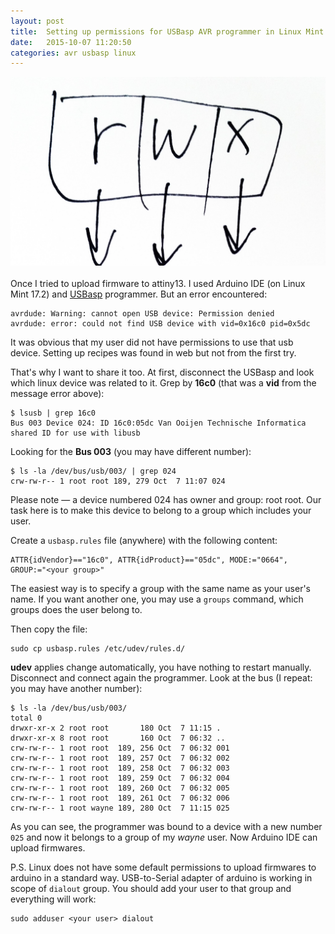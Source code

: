```yaml
---
layout: post
title:  Setting up permissions for USBasp AVR programmer in Linux Mint 17
date:   2015-10-07 11:20:50
categories: avr usbasp linux
---
```


![Linux File Permission coding](/assets/2015/10/linux-permissions.jpg)
<br>
<br>
Once I tried to upload firmware to attiny13. I used Arduino IDE (on Linux Mint 17.2) and [USBasp](https://rover.ebay.com/rover/1/711-53200-19255-0/1?icep_id=114&ipn=icep&toolid=20004&campid=5338194349&mpre=http%3A%2F%2Fwww.ebay.com%2Fitm%2FUSBASP-USBISP-AVR-Programmer-Adapter-10-Pin-USB-Cable-ATMEGA8-ATMEGA128-Arduino-%2F141924793771) programmer.
But an error encountered:

```
avrdude: Warning: cannot open USB device: Permission denied
avrdude: error: could not find USB device with vid=0x16c0 pid=0x5dc
```

It was obvious that my user did not have permissions to use that usb device.
Setting up recipes was found in web but not from the first try.

That's why I want to share it too.
At first, disconnect the USBasp and look which linux device was related to it.
Grep by **16c0** (that was a **vid** from the message error above): 

```
$ lsusb | grep 16c0
Bus 003 Device 024: ID 16c0:05dc Van Ooijen Technische Informatica shared ID for use with libusb
```

Looking for the **Bus 003** (you may have different number):

```
$ ls -la /dev/bus/usb/003/ | grep 024
crw-rw-r-- 1 root root 189, 279 Oct  7 11:07 024
```

Please note — a device numbered 024 has owner and group: root root.
Our task here is to make this device to belong to a group which includes your user.

Create a `usbasp.rules` file (anywhere) with the following content:

```
ATTR{idVendor}=="16c0", ATTR{idProduct}=="05dc", MODE:="0664", GROUP:="<your group>"
```

The easiest way is to specify a group with the same name as your user's name. If you want another one, you may use a `groups` command, which groups does the user belong to.

Then copy the file:

```
sudo cp usbasp.rules /etc/udev/rules.d/
```

**udev** applies change automatically, you have nothing to restart manually.
<br>
Disconnect and connect again the programmer.
Look at the bus (I repeat: you may have another number):

```
$ ls -la /dev/bus/usb/003/
total 0
drwxr-xr-x 2 root root       180 Oct  7 11:15 .
drwxr-xr-x 8 root root       160 Oct  7 06:32 ..
crw-rw-r-- 1 root root  189, 256 Oct  7 06:32 001
crw-rw-r-- 1 root root  189, 257 Oct  7 06:32 002
crw-rw-r-- 1 root root  189, 258 Oct  7 06:32 003
crw-rw-r-- 1 root root  189, 259 Oct  7 06:32 004
crw-rw-r-- 1 root root  189, 260 Oct  7 06:32 005
crw-rw-r-- 1 root root  189, 261 Oct  7 06:32 006
crw-rw-r-- 1 root wayne 189, 280 Oct  7 11:15 025
```

As you can see, the programmer was bound to a device with a new number `025` and now it belongs to a group of my *wayne* user.
Now Arduino IDE can upload firmwares.

P.S. Linux does not have some default permissions to upload firmwares to arduino in a standard way.
USB-to-Serial adapter of arduino is working in scope of `dialout` group.
You should add your user to that group and everything will work:

```
sudo adduser <your user> dialout
```